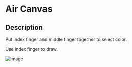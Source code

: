 # Air Canvas

## Description
Put index finger and middle finger together to select color. 

Use index finger to draw. 

![image](https://user-images.githubusercontent.com/80531783/154810264-61b05159-c010-4bbc-bff8-e508ca13002f.png)

